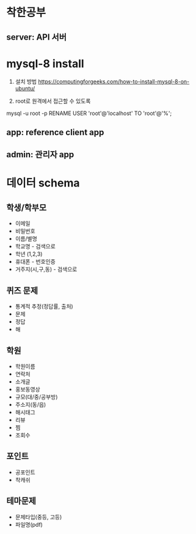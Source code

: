 # 착한공부

##  server: API 서버

# mysql-8 install

1. 설치 방법
https://computingforgeeks.com/how-to-install-mysql-8-on-ubuntu/

2. root로 원격에서 접근할 수 있도록

mysql -u root -p
RENAME USER 'root'@'localhost' TO 'root'@'%';

## app: reference client app

## admin: 관리자 app



# 데이터 schema

## 학생/학부모

- 이메일
- 비밀번호
- 이름/별명
- 학교명 - 검색으로
- 학년 (1,2,3)
- 휴대폰 - 번호인증
- 거주지(시,구,동) - 검색으로


## 퀴즈 문제

- 통계적 추정(정답률, 출처)
- 문제
- 정답
- 해

## 학원

- 학원이름
- 연락처
- 소개글
- 홍보동영상
- 규모(대/중/공부방)
- 주소지(동/읍)
- 해시태그
- 리뷰
- 찜
- 조회수


## 포인트

- 공포인트
- 착캐쉬

## 테마문제

- 문제타입(중등, 고등)
- 파일명(pdf)




